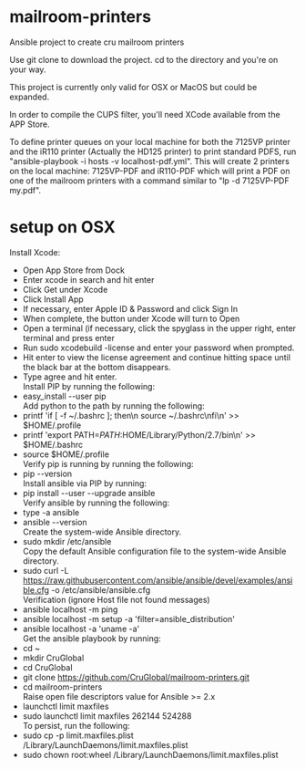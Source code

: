 # mailroom-printers
Ansible project to create cru mailroom printers

Use git clone to download the project.
cd to the directory and you're on your way.

This project is currently only valid for OSX or MacOS but could be expanded.

In order to compile the CUPS filter, you'll need XCode available from the APP Store.

To define printer queues on your local machine for both the 7125VP printer and the iR110 printer (Actually the HD125 printer) to print standard PDFS, run "ansible-playbook -i hosts -v localhost-pdf.yml". This will create 2 printers on the local machine: 7125VP-PDF and iR110-PDF which will print a PDF on one of the mailroom printers with a command similar to "lp -d 7125VP-PDF my.pdf".
# setup on OSX
Install Xcode:  
  * Open App Store from Dock  
  * Enter xcode in search and hit enter  
  * Click Get under Xcode  
  * Click Install App  
  * If necessary, enter Apple ID & Password and click Sign In  
  * When complete, the button under Xcode will turn to Open  
  * Open a terminal (if necessary, click the spyglass in the upper right, enter terminal and press enter  
  * Run sudo xcodebuild -license and enter your password when prompted.  
  * Hit enter to view the license agreement and continue hitting space until the black bar at the bottom disappears.  
  * Type agree and hit enter.  
Install PIP by running the following:  
  * easy_install --user pip  
Add python to the path by running the following:  
  * printf 'if [ -f ~/.bashrc ]; then\n  source ~/.bashrc\nfi\n' >> $HOME/.profile  
  * printf 'export PATH=$PATH:$HOME/Library/Python/2.7/bin\n' >> $HOME/.bashrc  
  * source $HOME/.profile  
Verify pip is running by running the following:  
  * pip --version  
Install ansible via PIP by running:  
  * pip install --user --upgrade ansible  
Verify ansible by running the following:  
  * type -a ansible  
  * ansible --version  
Create the system-wide Ansible directory.  
  * sudo mkdir /etc/ansible  
Copy the default Ansible configuration file to the system-wide Ansible directory.  
  * sudo curl -L https://raw.githubusercontent.com/ansible/ansible/devel/examples/ansible.cfg -o /etc/ansible/ansible.cfg  
Verification (ignore Host file not found messages)  
  * ansible localhost -m ping  
  * ansible localhost -m setup -a 'filter=ansible_distribution'  
  * ansible localhost -a 'uname -a'  
Get the ansible playbook by running:  
  * cd ~  
  * mkdir CruGlobal  
  * cd CruGlobal  
  * git clone https://github.com/CruGlobal/mailroom-printers.git  
  * cd mailroom-printers  
Raise open file descriptors value for Ansible >= 2.x  
  * launchctl limit maxfiles  
  * sudo launchctl limit maxfiles 262144 524288  
To persist, run the following:  
  * sudo cp -p limit.maxfiles.plist /Library/LaunchDaemons/limit.maxfiles.plist  
  * sudo chown root:wheel /Library/LaunchDaemons/limit.maxfiles.plist  
